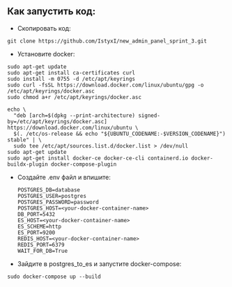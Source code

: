 ## Как запустить код:
* Скопировать код:
```
git clone https://github.com/IstyxI/new_admin_panel_sprint_3.git
```

* Установите docker:
```
sudo apt-get update
sudo apt-get install ca-certificates curl
sudo install -m 0755 -d /etc/apt/keyrings
sudo curl -fsSL https://download.docker.com/linux/ubuntu/gpg -o /etc/apt/keyrings/docker.asc
sudo chmod a+r /etc/apt/keyrings/docker.asc

echo \
  "deb [arch=$(dpkg --print-architecture) signed-by=/etc/apt/keyrings/docker.asc] https://download.docker.com/linux/ubuntu \
  $(. /etc/os-release && echo "${UBUNTU_CODENAME:-$VERSION_CODENAME}") stable" | \
  sudo tee /etc/apt/sources.list.d/docker.list > /dev/null
sudo apt-get update
sudo apt-get install docker-ce docker-ce-cli containerd.io docker-buildx-plugin docker-compose-plugin
```

* Cоздайте .env файл и впишите:
    ```
    POSTGRES_DB=database
    POSTGRES_USER=postgres
    POSTGRES_PASSWORD=password
    POSTGRES_HOST=<your-docker-container-name>
    DB_PORT=5432
    ES_HOST=<your-docker-container-name>
    ES_SCHEME=http
    ES_PORT=9200
    REDIS_HOST=<your-docker-container-name>
    REDIS_PORT=6379
    WAIT_FOR_DB=True
    ```

* Зайдите в postgres_to_es и запустите docker-compose:
```
sudo docker-compose up --build
```